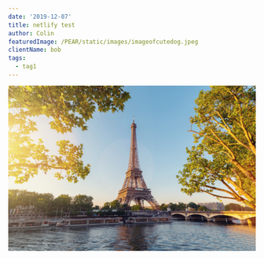 ```yaml
---
date: '2019-12-07'
title: netlify test
author: Colin
featuredImage: /PEAR/static/images/imageofcutedog.jpeg
clientName: bob
tags:
  - tag1
---
```

![](../../images/post-1.jpg)
